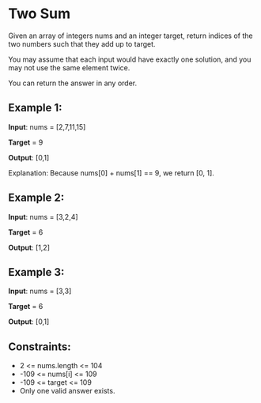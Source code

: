 # Two Sum

Given an array of integers nums and an integer target, return indices of the two numbers such that they add up to target.

You may assume that each input would have exactly one solution, and you may not use the same element twice.

You can return the answer in any order.

## Example 1:

**Input**: nums = [2,7,11,15]

**Target** = 9

**Output**: [0,1]  

Explanation: Because nums[0] + nums[1] == 9, we return [0, 1].

## Example 2:

**Input**: nums = [3,2,4]

**Target** = 6

**Output**: [1,2]

## Example 3:

**Input**: nums = [3,3]

**Target** = 6

**Output**: [0,1]

## Constraints:
- 2 <= nums.length <= 104
- -109 <= nums[i] <= 109
- -109 <= target <= 109
- Only one valid answer exists.
